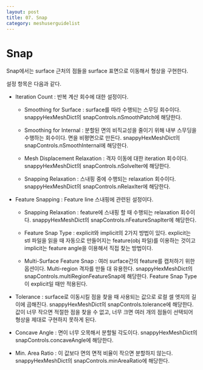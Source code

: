 ```yaml
---
layout: post
title: 07. Snap
category: meshuserguidelist
---
```


# Snap

Snap에서는 surface 근처의 점들을 surface 표면으로 이동해서 형상을 구현한다. 

설정 항목은 다음과 같다.

+ Iteration Count : 반복 계산 회수에 대한 설정이다.
  
  * Smoothing for Surface : surface를 따라 수행되는 스무딩 회수이다. snappyHexMeshDict의 snapControls.nSmoothPatch에 해당한다.
      
  * Smoothing for Internal : 분할된 면의 비직교성을 줄이기 위해 내부 스무딩을 수행하는 회수이다. 면을 비평면으로 만든다. snappyHexMeshDict의 snapControls.nSmoothInternal에 해당한다.
 
  * Mesh Displacement Relaxation : 격자 이동에 대한 iteration 회수이다. snappyHexMeshDict의 snapControls.nSolveIter에 해당한다.
 
  * Snapping Relaxation : 스내핑 중에 수행되는 relaxation 회수이다. snappyHexMeshDict의 snapControls.nRelaxIter에 해당한다.
 
+ Feature Snapping : Feature line 스내핑에 관련된 설정이다.

  * Snapping Relaxation : feature에 스내핑 할 때 수행되는 relaxation 회수이다. snappyHexMeshDict의 snapControls.nFeatureSnapIter에 해당한다.

  * Feature Snap Type : explicit와 implicit의 2가지 방법이 있다. explicit는 stl 파일을 읽을 때 자동으로 만들어지는 feature(obj 파일)를 이용하는 것이고 implicit는 feature angle을 이용해서 직접 찾는 방법이다. 
 
  * Multi-Surface Feature Snap : 여러 surface간의 feature를 캡처하기 위한 옵션이다.  Multi-region 격자를 만들 대 유용한다. snappyHexMeshDict의 snapControls.multiRegionFeatureSnap에 해당한다. Feature Snap Type이 explicit일 때만 적용된다. 

+ Tolerance : surface로 이동시킬 점을 찾을 때 사용되는 값으로 로컬 셀 엣지의 길이에 곱해진다. snappyHexMeshDict의 snapControls.tolerance에 해당한다. 값이 너무 작으면 적절한 점을 찾을 수 없고, 너무 크면 여러 개의 점들이 선택되어 형상을 제대로 구현하지 못하게 된다.

+ Concave Angle : 면이 너무 오목해서 분할될 각도이다. snappyHexMeshDict의 snapControls.concaveAngle에 해당한다.

+ Min. Area Ratio : 이 값보다 면의 면적 비율이 작으면 분할하지 않는다. snappyHexMeshDict의 snapControls.minAreaRatio에 해당한다.











